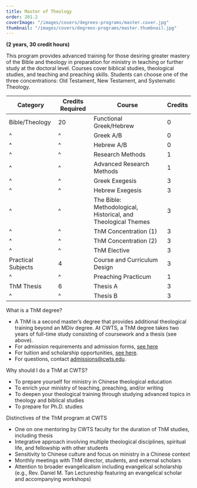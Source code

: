 ```yaml
---
title: Master of Theology
order: 201.2
coverImage: "/images/covers/degrees-programs/master.cover.jpg"
thumbnail: "/images/covers/degrees-programs/master.thumbnail.jpg"
---
```


**(2 years, 30 credit hours)**

This program provides advanced training for those desiring greater mastery of the Bible and theology in preparation for ministry in teaching or further study at the doctoral level. Courses cover biblical studies, theological studies, and teaching and preaching skills. Students can choose one of the three concentrations: Old Testament, New Testament, and Systematic Theology.

| Category           | Credits Required | Course                                                        | Credits |
| ------------------ | ---------------- | ------------------------------------------------------------- | ------- |
| Bible/Theology     | 20               | Functional Greek/Hebrew                                       | 0       |
| ^                  | ^                | Greek A/B                                                     | 0       |
| ^                  | ^                | Hebrew A/B                                                    | 0       |
| ^                  | ^                | Research Methods                                              | 1       |
| ^                  | ^                | Advanced Research Methods                                     | 1       |
| ^                  | ^                | Greek Exegesis                                                | 3       |
| ^                  | ^                | Hebrew Exegesis                                               | 3       |
| ^                  | ^                | The Bible: Methodological, Historical, and Theological Themes | 3       |
| ^                  | ^                | ThM Concentration (1)                                         | 3       |
| ^                  | ^                | ThM Concentration (2)                                         | 3       |
| ^                  | ^                | ThM Elective                                                  | 3       |
| Practical Subjects | 4                | Course and Curriculum Design                                  | 3       |
| ^                  | ^                | Preaching Practicum                                           | 1       |
| ThM Thesis         | 6                | Thesis A                                                      | 3       |
| ^                  | ^                | Thesis B                                                      | 3       |

What is a ThM degree?

- A ThM is a second master’s degree that provides additional theological training beyond an MDiv degree. At CWTS, a ThM degree takes two years of full-time study consisting of coursework and a thesis (see above).
- For admission requirements and admission forms, [see here](/zh/admissions/application-procedure/thm-degree)
- For tuition and scholarship opportunities, [see here](/zh/admissions/tuition-scholarship).
- For questions, contact admissions@cwts.edu.

Why should I do a ThM at CWTS?

- To prepare yourself for ministry in Chinese theological education
- To enrich your ministry of teaching, preaching, and/or writing
- To deepen your theological training through studying advanced topics in theology and biblical studies
- To prepare for Ph.D. studies

Distinctives of the ThM program at CWTS

- One on one mentoring by CWTS faculty for the duration of ThM studies, including thesis
- Integrative approach involving multiple theological disciplines, spiritual life, and fellowship with other students
- Sensitivity to Chinese culture and focus on ministry in a Chinese context
- Monthly meetings with ThM director, students, and external scholars
- Attention to broader evangelicalism including evangelical scholarship (e.g., Rev. Daniel M. Tan Lectureship featuring an evangelical scholar and accompanying workshops)
